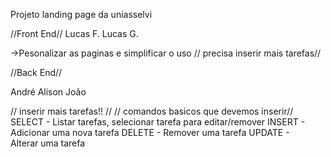 Projeto landing page da uniasselvi

//Front End//
Lucas F.
Lucas G.

 ->Pesonalizar as paginas e simplificar o uso 
 // precisa inserir mais tarefas//

//Back End//


André 
Alison
João

//        inserir mais tarefas!!                           //
// comandos basicos que devemos inserir//
SELECT   -  Listar tarefas, selecionar tarefa para editar/remover
INSERT   - Adicionar uma nova tarefa
DELETE   - Remover uma tarefa
UPDATE  - Alterar uma tarefa
